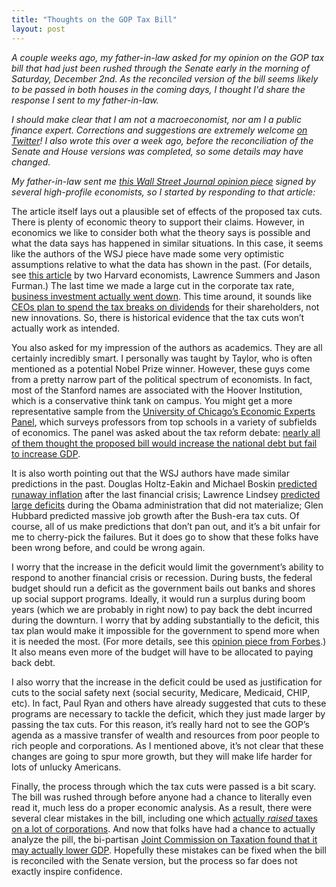 ```yaml
---
title: "Thoughts on the GOP Tax Bill"
layout: post
---
```


*A couple weeks ago, my father-in-law asked for my opinion on the GOP tax bill that had just been rushed through the Senate early in the morning of Saturday, December 2nd.  As the reconciled version of the bill seems likely to be passed in both houses in the coming days, I thought I'd share the response I sent to my father-in-law.*

*I should make clear that I am not a macroeconomist, nor am I a public finance expert. Corrections and suggestions are extremely welcome [on Twitter](https://twitter.com/jnaecker)! I also wrote this over a week ago, before the reconciliation of the Senate and House versions was completed, so some details may have changed.*

*My father-in-law sent me [this Wall Street Journal opinion piece](https://www.wsj.com/articles/how-tax-reform-will-lift-the-economy-1511729894) signed by several high-profile economists, so I started by responding to that article:*

The article itself lays out a plausible set of effects of the proposed tax cuts.  There is plenty of economic theory to support their claims.  However, in economics we like to consider both what the theory says is possible and what the data says has happened in similar situations.  In this case, it seems like the authors of the WSJ piece have made some very optimistic assumptions relative to what the data has shown in the past.  (For details, see [this article](https://www.ft.com/content/584e645f-fa5c-397e-933d-72e5cd7e62b3) by two Harvard economists, Lawrence Summers and Jason Furman.)  The last time we made a large cut in the corporate tax rate, [business investment actually went down](https://qz.com/1144721/tax-bill-2017-the-reagan-corporate-tax-cut-didnt-work/).  This time around, it sounds like [CEOs plan to spend the tax breaks on dividends](https://www.bloomberg.com/news/articles/2017-11-29/trump-s-tax-promises-undercut-by-ceo-plans-to-reward-investors) for their shareholders, not new innovations.  So, there is historical evidence that the tax cuts won’t actually work as intended.

You also asked for my impression of the authors as academics.  They are all certainly incredibly smart.  I personally was taught by Taylor, who is often mentioned as a potential Nobel Prize winner.  However, these guys come from a pretty narrow part of the political spectrum of economists. In fact, most of the Stanford names are associated with the Hoover Institution, which is a conservative think tank on campus.  You might get a more representative sample from the [University of Chicago’s Economic Experts Panel](http://www.igmchicago.org/igm-economic-experts-panel), which surveys professors from top schools in a variety of subfields of economics.  The panel was asked about the tax reform debate: [nearly all of them thought the proposed bill would increase the national debt but fail to increase GDP](http://www.igmchicago.org/surveys/tax-reform-2).  

It is also worth pointing out that the WSJ authors have made similar predictions in the past.  Douglas Holtz-Eakin and Michael Boskin [predicted runaway inflation](https://www.hoover.org/research/open-letter-ben-bernanke) after the last financial crisis; Lawrence Lindsey [predicted large deficits](https://www.wsj.com/articles/SB10001424052702304657804576401883172498352) during the Obama administration that did not materialize; Glen Hubbard predicted massive job growth after the Bush-era tax cuts.  Of course, all of us make predictions that don’t pan out, and it’s a bit unfair for me to cherry-pick the failures.  But it does go to show that these folks have been wrong before, and could be wrong again.

I worry that the increase in the deficit would limit the government’s ability to respond to another financial crisis or recession.   During busts, the federal budget should run a deficit as the government bails out banks and shores up social support programs.   Ideally, it would run a surplus during boom years (which we are probably in right now) to pay back the debt incurred during the downturn.  I worry that by adding substantially to the deficit, this tax plan would make it impossible for the government to spend more when it is needed the most.  (For more details, see this [opinion piece from Forbes](https://www.forbes.com/sites/stancollender/2017/11/19/gop-tax-bill-is-the-end-of-all-economic-sanity-in-washington/#15f2ad0477ef).) It also means even more of the budget will have to be allocated to paying back debt.

I also worry that the increase in the deficit could be used as justification for cuts to the social safety next (social security, Medicare, Medicaid, CHIP, etc).  In fact, Paul Ryan and others have already suggested that cuts to these programs are necessary to tackle the deficit, which they just made larger by passing the tax cuts.  For this reason, it’s really hard not to see the GOP’s agenda as a massive transfer of wealth and resources from poor people to rich people and corporations.  As I mentioned above, it’s not clear that these changes are going to spur more growth, but they will make life harder for lots of unlucky Americans.

Finally, the process through which the tax cuts were passed is a bit scary.  The bill was rushed through before anyone had a chance to literally even read it, much less do a proper economic analysis.  As a result, there were several clear mistakes in the bill, including one which [actually *raised* taxes on a lot of corporations](https://qz.com/1147158/the-us-senate-accidentally-killed-the-key-rd-credit-for-businesses/). And now that folks have had a chance to actually analyze the pill, the bi-partisan [Joint Commission on Taxation found that it may actually lower GDP](https://www.jct.gov/publications.html?func=startdown&id=5050).  Hopefully these mistakes can be fixed when the bill is reconciled with the Senate version, but the process so far does not exactly inspire confidence.


